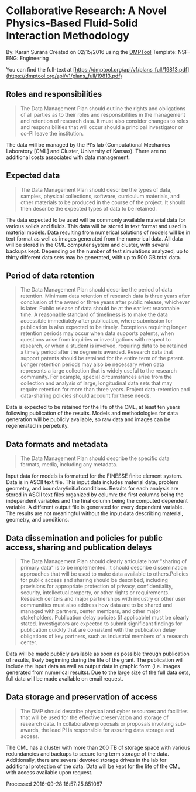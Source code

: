 # Collaborative Research: A Novel Physics-Based Fluid-Solid Interaction Methodology

By: Karan Surana
Created on 02/15/2016 using the [DMPTool](https://dmp.cdlib.org/) Template: NSF-ENG: Engineering

You can find the full-text at [https://dmptool.org/api/v1/plans_full/19813.pdf](https://dmptool.org/api/v1/plans_full/19813.pdf) 

## Roles and responsibilities

> The Data Management Plan should outline the rights and obligations of all parties as to their roles and responsibilities in the management and retention of research data. It must also consider changes to roles and responsibilities that will occur should a principal investigator or co-PI leave the institution.

The data will be managed by the PI's lab (Computational Mechanics Laboratory [CML] and Cluster, University of Kansas). There are no additional costs associated with data management.


## Expected data

> The Data Management Plan should describe the types of data, samples, physical collections, software, curriculum materials, and other materials to be produced in the course of the project. It should then describe the expected types of data to be retained. 

The data expected to be used will be commonly available material data for various solids and fluids. This data will be stored in text format and used in material models. Data resulting from numerical solutions of models will be in text format as well as images generated from the numerical data. All data will be stored in the CML computer system and cluster, with several backups kept. Depending on the number of test simulations analyzed, up to thirty different data sets may be generated, with up to 500 GB total data.


## Period of data retention

> The Data Management Plan should describe the period of data retention. Minimum data retention of research data is three years after conclusion of the award or three years after public release, whichever is later. Public release of data should be at the earliest reasonable time. A reasonable standard of timeliness is to make the data accessible immediately after publication, where submission for publication is also expected to be timely. Exceptions requiring longer retention periods may occur when data supports patents, when questions arise from inquiries or investigations with respect to research, or when a student is involved, requiring data to be retained a timely period after the degree is awarded. Research data that support patents should be retained for the entire term of the patent. Longer retention periods may also be necessary when data represents a large collection that is widely useful to the research community. For example, special circumstances arise from the collection and analysis of large, longitudinal data sets that may require retention for more than three years. Project data-retention and data-sharing policies should account for these needs. 

Data is expected to be retained for the life of the CML, at least ten years following publication of the results. Models and methodologies for data generation will be publicly available, so raw data and images can be regenerated in perpetuity.


## Data formats and metadata

> The Data Management Plan should describe the specific data formats, media, including any metadata.

Input data for models is formatted for the FINESSE finite element system. Data is in ASCII text file. This input data includes material data, problem geometry, and boundary/initial conditions. Results for each analysis are stored in ASCII text files organized by column: the first columns being the independent variables and the final column being the computed dependent variable. A different output file is generated for every dependent variable. The results are not meaningful without the input data describing material, geometry, and conditions.


## Data dissemination and policies for public access, sharing and publication delays

> The Data Management Plan should clearly articulate how "sharing of primary data" is to be implemented. It should describe dissemination approaches that will be used to make data available to others.Policies for public access and sharing should be described, including provisions for appropriate protection of privacy, confidentiality, security, intellectual property, or other rights or requirements. Research centers and major partnerships with industry or other user communities must also address how data are to be shared and managed with partners, center members, and other major stakeholders. Publication delay policies (if applicable) must be clearly stated. Investigators are expected to submit significant findings for publication quickly that are consistent with the publication delay obligations of key partners, such as industrial members of a research center. 

Data will be made publicly available as soon as possible through publication of results, likely beginning during the life of the grant. The publication will include the input data as well as output data in graphic form (i.e. images generated from numerical results). Due to the large size of the full data sets, full data will be made available on email request.


## Data storage and preservation of access

> The DMP should describe physical and cyber resources and facilities that will be used for the effective preservation and storage of research data. In collaborative proposals or proposals involving sub-awards, the lead PI is responsible for assuring data storage and access.

The CML has a cluster with more than 200 TB of storage space with various redundancies and backups to secure long term storage of the data. Additionally, there are several devoted storage drives in the lab for additional protection of the data. Data will be kept for the life of the CML with access available upon request.


Processed 2016-09-28 16:57:25.851087
